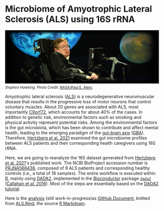 # Microbiome of Amyotrophic Lateral Sclerosis (ALS) using 16S rRNA

![Stephen Hawking](images/stephen_hawking.png)
<small>*Stephen Hawking*. Photo Credit: [NASA/Paul E. Alers](https://flic.kr/p/6h1t6B).</small>

Amyotrophic lateral sclerosis ([ALS](https://en.wikipedia.org/wiki/Amyotrophic_lateral_sclerosis)) is a neurodegenerative neuromuscular disease that results in the progressive loss of motor neurons that control voluntary muscles. About 20 genes are associated with ALS, most importantly [C9orf72](https://en.wikipedia.org/wiki/C9orf72), which accounts for about 40% of the cases. In addition to genetic risk, environmental factors such as smoking and physical activity represent potential risks. Among the environmental factors is the gut microbiota, which has been shown to contribute and affect mental health, leading to the emerging paradigm of the [gut-brain axis](https://en.wikipedia.org/wiki/Gut%E2%80%93brain_axis) ([GBA](https://en.wikipedia.org/wiki/Gut%E2%80%93brain_axis)). Therefore, [Hertzberg et al. 2021](https://pubmed.ncbi.nlm.nih.gov/33818222/) examined the gut microbiome profiles between ALS patients and their corresponding health caregivers using 16S rRNA.

Here, we are going to reanalyze the 16S dataset generated from [Hertzberg et al. 2021](https://pubmed.ncbi.nlm.nih.gov/33818222/)'s published work. The NCBI BioProject accession number is [PRJNA566436](https://www.ncbi.nlm.nih.gov/bioproject/PRJNA566436), composed of 9 ALS patients and corresponding healthy controls (i.e., a total of 18 samples). The entire workflow is executed within [R](https://www.r-project.org/), mainly using [DADA2](https://github.com/benjjneb/dada2), implemented in the [Bioconductor](https://www.bioconductor.org/) package [`dada2`](https://www.bioconductor.org/packages/release/bioc/html/dada2.html) ([Callahan et al. 2016](https://pubmed.ncbi.nlm.nih.gov/27214047/)). Most of the steps are essentially based on the [DADA2 tutorial](https://benjjneb.github.io/dada2/tutorial.html).

Here is the [analysis](ALS.md) (still work-in-progress)as [GitHub Document](https://rmarkdown.rstudio.com/github_document_format.html), knitted from [ALS.Rmd](ALS.Rmd), the source [R Markdown](https://rmarkdown.rstudio.com/).
